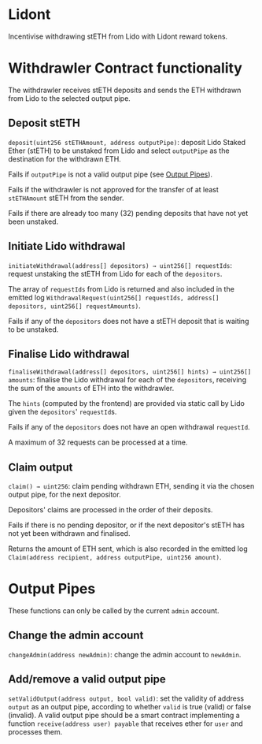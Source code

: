 # Lidont
Incentivise withdrawing stETH from Lido with Lidont reward tokens.

# Withdrawler Contract functionality

The withdrawler receives stETH deposits and sends the ETH withdrawn from Lido to the selected output pipe.

## Deposit stETH
`deposit(uint256 stETHAmount, address outputPipe)`: deposit Lido Staked Ether (stETH) to be unstaked from Lido and select `outputPipe` as the destination for the withdrawn ETH.

Fails if `outputPipe` is not a valid output pipe (see [Output Pipes](#output-pipes)).

Fails if the withdrawler is not approved for the transfer of at least `stETHAmount` stETH from the sender.

Fails if there are already too many (32) pending deposits that have not yet been unstaked.

## Initiate Lido withdrawal
`initiateWithdrawal(address[] depositors) → uint256[] requestIds`: request unstaking the stETH from Lido for each of the `depositors`.

The array of `requestIds` from Lido is returned and also included in the emitted log `WithdrawalRequest(uint256[] requestIds, address[] depositors, uint256[] requestAmounts)`.

Fails if any of the `depositors` does not have a stETH deposit that is waiting to be unstaked.

## Finalise Lido withdrawal
`finaliseWithdrawal(address[] depositors, uint256[] hints) → uint256[] amounts`: finalise the Lido withdrawal for each of the `depositors`, receiving the sum of the `amounts` of ETH into the withdrawler.

The `hints` (computed by the frontend) are provided via static call by Lido given the `depositors`' `requestId`s.

Fails if any of the `depositors` does not have an open withdrawal `requestId`.

A maximum of 32 requests can be processed at a time.

## Claim output
`claim() → uint256`: claim pending withdrawn ETH, sending it via the chosen output pipe, for the next depositor.

Depositors' claims are processed in the order of their deposits.

Fails if there is no pending depositor, or if the next depositor's stETH has not yet been withdrawn and finalised.

Returns the amount of ETH sent, which is also recorded in the emitted log `Claim(address recipient, address outputPipe, uint256 amount)`.

# Output Pipes
These functions can only be called by the current `admin` account.

## Change the admin account
`changeAdmin(address newAdmin)`: change the admin account to `newAdmin`.

## Add/remove a valid output pipe
`setValidOutput(address output, bool valid)`: set the validity of address `output` as an output pipe, according to whether `valid` is true (valid) or false (invalid). A valid output pipe should be a smart contract implementing a function `receive(address user) payable` that receives ether for `user` and processes them.
